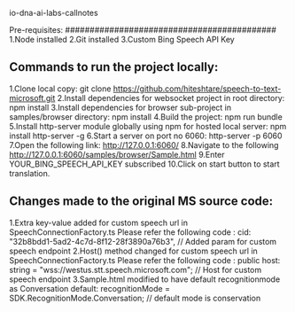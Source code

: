 io-dna-ai-labs-callnotes

Pre-requisites:
###########################################
1.Node installed
2.Git installed
3.Custom Bing Speech API Key

Commands to run the project locally:
--------------------------------------------------------------------
1.Clone local copy:
git clone https://github.com/hiteshtare/speech-to-text-microsoft.git
2.Install dependencies for websocket project in root directory:
npm install
3.Install dependencies for browser sub-project in samples/browser  directory:
npm install
4.Build the project:
npm run bundle
5.Install http-server module globally using npm for hosted local server:
npm install http-server -g
6.Start a server on port no 6060:
http-server -p 6060
7.Open the following link:
http://127.0.0.1:6060/
8.Navigate to the following
http://127.0.0.1:6060/samples/browser/Sample.html
9.Enter YOUR_BING_SPEECH_API_KEY subscribed
10.Click on start button to start translation.

Changes made to the original MS source code:
--------------------------------------------------------------------
1.Extra key-value added for custom speech url in SpeechConnectionFactory.ts 
  Please refer the following code : 
cid: "32b8bdd1-5ad2-4c7d-8f12-28f3890a76b3", // Added param for custom speech endpoint 
2.Host() method changed for custom speech url in SpeechConnectionFactory.ts 
  Please refer the following code : 
public host: string = "wss://westus.stt.speech.microsoft.com"; // Host for custom speech endpoint
3.Sample.html modified to have default recognitionmode as Conversation
default:
    recognitionMode = SDK.RecognitionMode.Conversation; // default mode is conservation